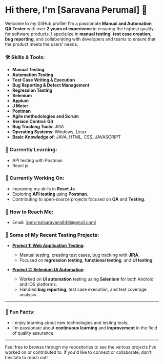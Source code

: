 # Hi there, I'm [Saravana Perumal] 👋

Welcome to my GitHub profile! I'm a passionate **Manual and Automation QA Tester** with over **2 years of experience** in ensuring the highest quality for software products. I specialize in **manual testing**, **test case creation**, **bug reporting**, and collaborating with developers and teams to ensure that the product meets the users' needs.

### 🛠️ Skills & Tools:
- **Manual Testing**
- **Automation Testing**
- **Test Case Writing & Execution**
- **Bug Reporting & Defect Management**
- **Regression Testing**
- **Selenium**
- **Appium**
- **J Meter**
- **Postman**
- **Agile methodologies and Scrum**
- **Version Control: Git**
- **Bug Tracking Tools**: JIRA
- **Operating Systems**: Windows, Linux
- **Basic Knowledge of**: JAVA, HTML, CSS, JAVASCRIPT

### 🔭 Currently Learning:
- API testing with Postman
- React js 

### 🌱 Currently Working On:
- Improving my skills in **React Js**.
- Exploring **API testing** using **Postman**.
- Contributing to open-source projects focused on **QA** and **Testing**.

### 💬 How to Reach Me:
- Email: [perumalsaravana648@gmail.com]

### 📌 Some of My Recent Testing Projects:
- **[Project 1: Web Application Testing](https://github.com/yourusername/project3)**:
  - Manual testing, creating test cases, bug tracking with **JIRA**.
  - Focused on **regression testing**, **functional testing**, and **UI testing**.
  
- **[Project 2: Selenium Ui Automation](https://github.com/yourusername/project3)**:
  - Worked on **Ui automation** testing using **Selenium** for both Android and iOS platforms.
  - Handled **bug reporting**, test case execution, and test coverage analysis.
---

### 🌟 Fun Facts:
- I enjoy learning about new technologies and testing tools.
- I'm passionate about **continuous learning** and **improvement** in the field of quality assurance.

---

Feel free to browse through my repositories to see the various projects I've worked on or contributed to. If you'd like to connect or collaborate, don't hesitate to reach out!
